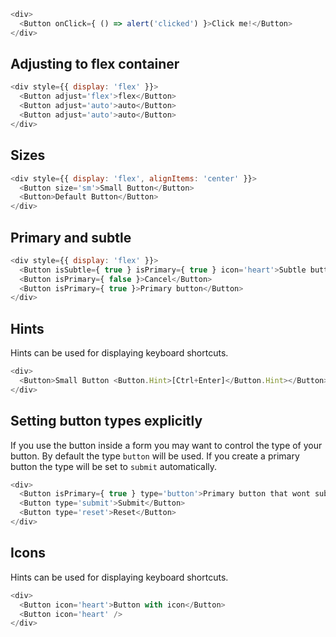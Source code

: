 ```javascript
<div>
  <Button onClick={ () => alert('clicked') }>Click me!</Button>
</div>
```

## Adjusting to flex container

```javascript
<div style={{ display: 'flex' }}>
  <Button adjust='flex'>flex</Button>
  <Button adjust='auto'>auto</Button>
  <Button adjust='auto'>auto</Button>
</div>
```

## Sizes

```javascript
<div style={{ display: 'flex', alignItems: 'center' }}>
  <Button size='sm'>Small Button</Button>
  <Button>Default Button</Button>
</div>
```

## Primary and subtle

```javascript
<div style={{ display: 'flex' }}>
  <Button isSubtle={ true } isPrimary={ true } icon='heart'>Subtle button</Button>
  <Button isPrimary={ false }>Cancel</Button>
  <Button isPrimary={ true }>Primary button</Button>
</div>
```

## Hints

Hints can be used for displaying keyboard shortcuts.

```javascript
<div>
  <Button>Small Button <Button.Hint>[Ctrl+Enter]</Button.Hint></Button>
</div>
```

## Setting button types explicitly

If you use the button inside a form you may want to control the type of your button. By default the type `button` will be used. If you create a primary button the type will be set to `submit` automatically.

```javascript
<div>
  <Button isPrimary={ true } type='button'>Primary button that wont submit</Button>
  <Button type='submit'>Submit</Button>
  <Button type='reset'>Reset</Button>
</div>
```

## Icons

Hints can be used for displaying keyboard shortcuts.

```javascript
<div>
  <Button icon='heart'>Button with icon</Button>
  <Button icon='heart' />
</div>
```
